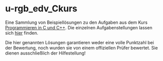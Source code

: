 # u-rgb_edv_Ckurs

Eine Sammlung von Beispiellösungen zu den Aufgaben aus dem Kurs [Programmieren in C und C++](https://lsf.uni-regensburg.de/qisserver/rds?state=verpublish&status=init&vmfile=no&publishid=102900&moduleCall=webInfo&publishConfFile=webInfo&publishSubDir=veranstaltung).
Die einzelnen Aufgabenstellungen lassen sich [hier](http://www.physik.uni-regensburg.de/studium/edverg/ckurs/Aufgabensammlung.pdf) finden.

Die hier genannten Lösungen garantieren weder eine volle Punktzahl bei der Bewertung, noch wurden sie von einem offiziellen Prüfer bewertet. Sie dienen ausschließlich der Hilfestellung!